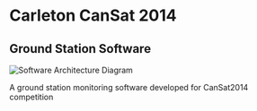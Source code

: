 Carleton CanSat 2014
====================

Ground Station Software
-----------------------

<img src="http://amente.github.io/images/Projects/CanSat/gcs.png" alt="Software Architecture Diagram" />


A ground station monitoring software developed for CanSat2014 competition


